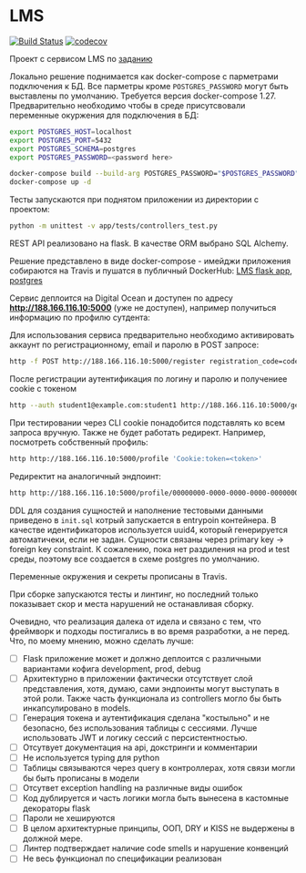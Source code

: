 # LMS
[![Build Status](https://travis-ci.org/care1e55/LMS.svg?branch=develop)](https://travis-ci.org/care1e55/LMS)
[![codecov](https://codecov.io/gh/care1e55/LMS/branch/develop/graph/badge.svg)](https://codecov.io/gh/care1e55/LMS)


Проект с сервисом LMS по [заданию](https://gist.github.com/Invizory/c02fdadfbe4a33f00b10b50b20142587)



Локально решение поднимается как docker-compose с парметрами подключения к БД. Все парметры кроме `POSTGRES_PASSWORD` могут быть выставлены по умолчанию. Требуется версия docker-compose 1.27.
Предварительно необходимо чтобы в среде присутсвовали переменные окуржения для подключения в БД:
```bash
export POSTGRES_HOST=localhost
export POSTGRES_PORT=5432
export POSTGRES_SCHEMA=postgres
export POSTGRES_PASSWORD=<password here>
```

```bash
docker-compose build --build-arg POSTGRES_PASSWORD="$POSTGRES_PASSWORD"
docker-compose up -d
```

Тесты запускаются при поднятом приложении из директории с проектом:
```bash
python -m unittest -v app/tests/controllers_test.py 
```

REST API реализовано на flask. В качестве ORM выбрано SQL Alchemy.

Решение представлено в виде docker-compose - имейджи приложения собираются на Travis 
и пушатся в публичный DockerHub: [LMS flask app](https://hub.docker.com/repository/docker/care1e55), [postgres](https://hub.docker.com/repository/docker/care1e55)

Сервис деплоится на Digital Ocean и доступен по адресу **http://188.166.116.10:5000** (уже не доступен), например получиться информацию по профилю сутдента:

Для использования сервиса предварительно необходимо активировать аккаунт по регистрационному, email и паролю в POST запросе:
```bash
http -f POST http://188.166.116.10:5000/register registration_code=code1 email=student1@example.com  password=student1
```

После регистрации аутентификация по логину и паролю и получениее cookie с токеном
```bash
http --auth student1@example.com:student1 http://188.166.116.10:5000/get-auth-token
```

При тестировании через CLI cookie понадобится подставлять ко всем запроса вручную. Также не будет работать редирект. Например, посмотреть собственный профиль:
```bash
http http://188.166.116.10:5000/profile 'Cookie:token=<token>'
```

Редиректит на аналогичный эндпоинт:
```bash
http http://188.166.116.10:5000/profile/00000000-0000-0000-0000-000000000001 'Cookie:token=<token>'
```

DDL для создания сущностей и наполнение тестовыми данными приведено в `init.sql` котрый запускается в entrypoin 
контейнера. В качестве идентификаторов используется uuid4, который генерируется автоматичеки, если не задан. Сущности связаны через primary key -> foreign key constraint. К сожалению, пока нет раздиления на prod и test среды, поэтому все создается в схеме postgres по умолчанию.

Переменные окружения и секреты прописаны в Travis.

При сборке запускаются тесты и линтинг, но последний только показывает скор и места нарушений не останавливая сборку.


Очевидно, что реализация далека от идела и связано с тем, что фреймворк и подходы постигались в во время разработки, а не перед. Что, по моему мнению, можно сделать лучше:

 - [ ] Flask приложение может и должно деплоится с различными вариантами кофига development, prod, debug
 - [ ] Архитектурно в приложении фактически отсутствует слой представления, хотя, думаю, сами эндпоинты могут выступать в этой роли. Также часть функционала из controllers могло бы быть инкапсулировано в models.
 - [ ] Генерация токена и аутентификация сделана "костыльно" и не безопасно, без использования таблицы с сессиями. Лучше использовать JWT и логику сессий с персистентностью.
 - [ ] Отсутвует документация на api, докстринги и комментарии
 - [ ] Не используется typing для python
 - [ ] Таблицы связываются через query в контроллерах, хотя связи могли бы быть прописаны в модели
 - [ ] Отсутвет exception handling на различные виды ошибок
 - [ ] Код дублируется и часть логики могла быть вынесена в кастомные декораторы flask
 - [ ] Пароли не хешируются
 - [ ] В целом архитектурные принципы, ООП, DRY и KISS не выдержены в должной мере.
 - [ ] Линтер подтверждает наличие code smells и нарушение конвенций
 - [ ] Не весь функционал по спецификации реализован
